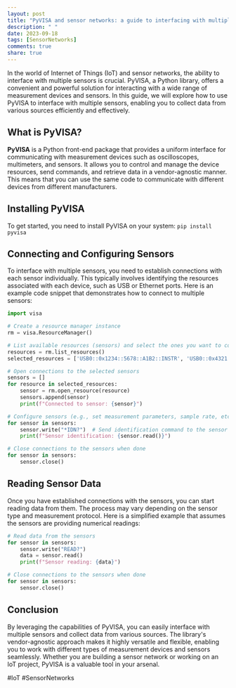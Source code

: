 ```yaml
---
layout: post
title: "PyVISA and sensor networks: a guide to interfacing with multiple sensors"
description: " "
date: 2023-09-18
tags: [SensorNetworks]
comments: true
share: true
---
```


In the world of Internet of Things (IoT) and sensor networks, the ability to interface with multiple sensors is crucial. PyVISA, a Python library, offers a convenient and powerful solution for interacting with a wide range of measurement devices and sensors. In this guide, we will explore how to use PyVISA to interface with multiple sensors, enabling you to collect data from various sources efficiently and effectively.

## What is PyVISA?
**PyVISA** is a Python front-end package that provides a uniform interface for communicating with measurement devices such as oscilloscopes, multimeters, and sensors. It allows you to control and manage the device resources, send commands, and retrieve data in a vendor-agnostic manner. This means that you can use the same code to communicate with different devices from different manufacturers.

## Installing PyVISA
To get started, you need to install PyVISA on your system:
```pip install pyvisa```

## Connecting and Configuring Sensors
To interface with multiple sensors, you need to establish connections with each sensor individually. This typically involves identifying the resources associated with each device, such as USB or Ethernet ports. Here is an example code snippet that demonstrates how to connect to multiple sensors:

```python
import visa

# Create a resource manager instance
rm = visa.ResourceManager()

# List available resources (sensors) and select the ones you want to connect to
resources = rm.list_resources()
selected_resources = ['USB0::0x1234::5678::A1B2::INSTR', 'USB0::0x4321::8765::C3D4::INSTR']

# Open connections to the selected sensors
sensors = []
for resource in selected_resources:
    sensor = rm.open_resource(resource)
    sensors.append(sensor)
    print(f"Connected to sensor: {sensor}")

# Configure sensors (e.g., set measurement parameters, sample rate, etc.)
for sensor in sensors:
    sensor.write("*IDN?")  # Send identification command to the sensor
    print(f"Sensor identification: {sensor.read()}")

# Close connections to the sensors when done
for sensor in sensors:
    sensor.close()
```

## Reading Sensor Data
Once you have established connections with the sensors, you can start reading data from them. The process may vary depending on the sensor type and measurement protocol. Here is a simplified example that assumes the sensors are providing numerical readings:

```python
# Read data from the sensors
for sensor in sensors:
    sensor.write("READ?")
    data = sensor.read()
    print(f"Sensor reading: {data}")

# Close connections to the sensors when done
for sensor in sensors:
    sensor.close()
```

## Conclusion
By leveraging the capabilities of PyVISA, you can easily interface with multiple sensors and collect data from various sources. The library's vendor-agnostic approach makes it highly versatile and flexible, enabling you to work with different types of measurement devices and sensors seamlessly. Whether you are building a sensor network or working on an IoT project, PyVISA is a valuable tool in your arsenal.

#IoT #SensorNetworks